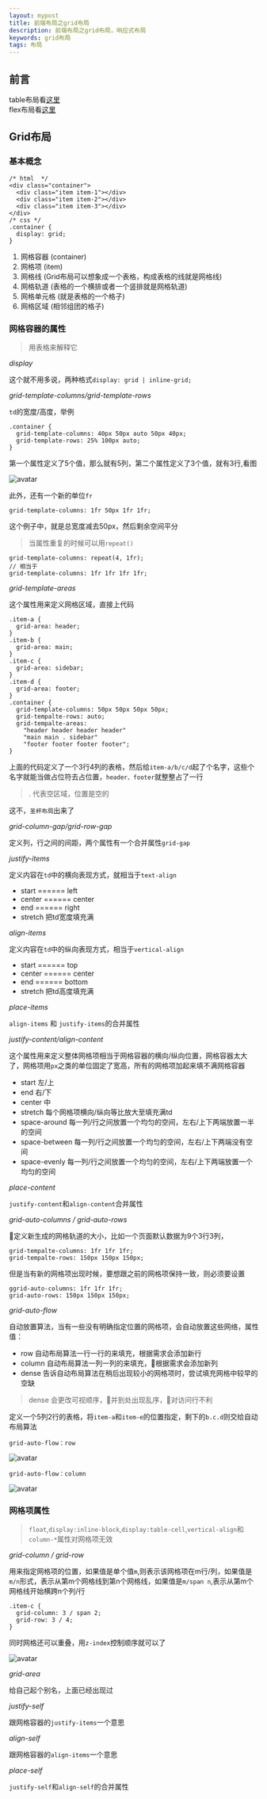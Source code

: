 ```yaml
---
layout: mypost
title: 前端布局之grid布局
description: 前端布局之grid布局，响应式布局
keywords: grid布局
tags: 布局
---
```


## 前言
table布局看[这里](https://blog.ymhd.xyz/posts/2018/10/10/table%E5%B8%83%E5%B1%80.html)            
flex布局看[这里](https://blog.ymhd.xyz/posts/2018/10/11/flex%E5%B8%83%E5%B1%80.html)

## Grid布局

### 基本概念

```
/* html  */
<div class="container">
  <div class="item item-1"></div>
  <div class="item item-2"></div>
  <div class="item item-3"></div>
</div>
/* css */
.container {
  display: grid;
}
```

1. 网格容器 (container)
2. 网格项 (item)
3. 网格线 (Grid布局可以想象成一个表格，构成表格的线就是网格线)
4. 网格轨道 (表格的一个横排或者一个竖排就是网格轨道)
5. 网格单元格 (就是表格的一个格子)
6. 网格区域 (相邻组团的格子)

### 网格容器的属性

> 用表格来解释它

*display*

这个就不用多说，两种格式`display: grid | inline-grid;`

*grid-template-columns/grid-template-rows*

`td`的宽度/高度，举例

```
.container {
  grid-template-columns: 40px 50px auto 50px 40px;
  grid-template-rows: 25% 100px auto;
}
```
第一个属性定义了5个值，那么就有5列，第二个属性定义了3个值，就有3行,看图

![avatar](grid1.svg)

此外，还有一个新的单位`fr`

```
grid-template-columns: 1fr 50px 1fr 1fr;
```
这个例子中，就是总宽度减去50px，然后剩余空间平分

> 当属性重复的时候可以用`repeat()`

```
grid-template-columns: repeat(4, 1fr);
// 相当于
grid-template-columns: 1fr 1fr 1fr 1fr;
```

*grid-template-areas*

这个属性用来定义网格区域，直接上代码

```
.item-a {
  grid-area: header;
}
.item-b {
  grid-area: main;
}
.item-c {
  grid-area: sidebar;
}
.item-d {
  grid-area: footer;
}
.container {
  grid-template-columns: 50px 50px 50px 50px;
  grid-tempalte-rows: auto;
  grid-tempalte-areas:
    "header header header header"
    "main main . sidebar"
    "footer footer footer footer";
}
```

上面的代码定义了一个3行4列的表格，然后给`item-a/b/c/d`起了个名字，这些个名字就能当做占位符去占位置，`header、footer`就整整占了一行

> . 代表空区域，位置是空的

这不，`圣杯布局`出来了

*grid-column-gap/grid-row-gap*

定义列，行之间的间距，两个属性有一个合并属性`grid-gap`

*justify-items*

定义内容在`td`中的横向表现方式，就相当于`text-align`

* start  ====== left
* center ====== center
* end    ====== right
* stretch 把td宽度填充满

*align-items*

定义内容在`td`中的纵向表现方式，相当于`vertical-align`

* start  ====== top
* center ====== center
* end    ====== bottom
* stretch 把td高度填充满

*place-items*

`align-items` 和 `justify-items`的合并属性

*justify-content/align-content*

这个属性用来定义整体网格项相当于网格容器的横向/纵向位置，网格容器太大了，网格项用`px`之类的单位固定了宽高，所有的网格项加起来填不满网格容器

* start 左/上
* end   右/下
* center   中
* stretch  每个网格项横向/纵向等比放大至填充满td
* space-around  每一列/行之间放置一个均匀的空间，左右/上下两端放置一半的空间
* space-between  每一列/行之间放置一个均匀的空间，左右/上下两端没有空间
* space-evenly  每一列/行之间放置一个均匀的空间，左右/上下两端放置一个均匀的空间

*place-content*

`justify-content`和`align-content`合并属性

*grid-auto-columns / grid-auto-rows*

定义新生成的网格轨道的大小，比如一个页面默认数据为9个3行3列，

```
grid-tempalte-columns: 1fr 1fr 1fr;
grid-tempalte-rows: 150px 150px 150px;
```
但是当有新的网格项出现时候，要想跟之前的网格项保持一致，则必须要设置

```
ggrid-auto-columns: 1fr 1fr 1fr;
grid-auto-rows: 150px 150px 150px;
```

*grid-auto-flow*

自动放置算法，当有一些没有明确指定位置的网格项，会自动放置这些网络，属性值：

* row 自动布局算法一行一行的来填充，根据需求会添加新行
* column 自动布局算法一列一列的来填充，根据需求会添加新列
* dense 告诉自动布局算法在稍后出现较小的网格项时，尝试填充网格中较早的空缺

> dense 会更改可视顺序，并到处出现乱序，对访问行不利

定义一个5列2行的表格，将`item-a`和`item-e`的位置指定，剩下的`b.c.d`则交给自动布局算法

`grid-auto-flow：row`

![avatar](grid2.svg)

`grid-auto-flow：column`

![avatar](grid3.svg)

### 网格项属性

> `float`,`display:inline-block`,`display:table-cell`,`vertical-align`和`column-*`属性对网格项无效

*grid-column / grid-row*

用来指定网格项的位置，如果值是单个值`m`,则表示该网格项在m行/列，如果值是`m/n`形式，表示从第m个网格线到第n个网格线，如果值是`m/span n`,表示从第m个网格线开始横跨n个列/行

```
.item-c {
  grid-column: 3 / span 2;
  grid-row: 3 / 4;
}
```

同时网格还可以重叠，用`z-index`控制顺序就可以了

![avatar](grid4.svg)

*grid-area*

给自己起个别名，上面已经出现过

*justify-self*

跟网格容器的`justify-items`一个意思

*align-self*

跟网格容器的`align-items`一个意思

*place-self*

`justify-self`和`align-self`的合并属性

    